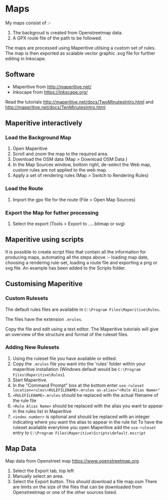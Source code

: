 # Maps

My maps consist of :-

1. The backgroud is created from Openstreetmap data.
2. A GPX route file of the path to be followed.

The maps are  processed using Maperitive utilsing a custom set of rules.
The map is then exported as scalable vector graphic .svg file for further editing in Inkscape.

## Software

- Maperitive from <http://maperitive.net/>
- Inkscape from <https://inkscape.org/>

Read the tutorials <http://maperitive.net/docs/TwoMinutesIntro.html> and <http://maperitive.net/docs/TenMinutesIntro.html>

## Maperitive interactively

### Load the Background Map

1. Open Maperitive
2. Scroll and zoom the map to the required area.
3. Download the OSM data (Map > Download OSM Data )
4. In the Map Sources window, bottom right, de-select the Web map, custom rules are not applied to the web map.
5. Apply a set of rendering rules (Map > Switch to Rendering Rules)

### Load the Route

1. Import the gpx file for the route (File > Open Map Sources)

### Export the Map for futher processing

1. Select the export (Tools > Export to .....bitmap or svg)

## Maperitive using scripts

It is possible to create script files that contain all the information for producing maps, automating all the steps above :- loading map date, choosing a rendering rule-set, loading a route file and exporting a png or svg file. An example has been added to the Scripts folder.

## Customising Maperitive

### Custom Rulesets

The default rules files are available in `C:\Program Files\Maperitive\Rules`.

The files have the extension `.mrules`.

Copy the file and edit using a text editor. The Maperitive tutorials will give an overview of the structure and format of the ruleset files.

### Adding New Rulesets

1. Using the ruleset file you have available or edited.
2. Copy the `.mrules` file you want into the 'rules' folder within your maperitive installation (Windows default would be `C:\Program Files\Maperitive\Rules`).
3. Start Maperitive.
4. In the "Command Prompt" box at the bottom enter `use-ruleset location=rules\<RULEFILENAME>.mrules as-alias="<Rule Alias Name>"`
5. `<RULEFILENAME>.mrules` should be replaced with the actual filename of the rule file
6. `<Rule Alias Name>` should be replaced with the alias you want to appear in the rules list in Maperitive
7. `<index number>` is optional and should be replaced with an integer indicating where you want the alias to appear in the rule list
To have the ruleset available everytime you open Maperitive add the `use-ruleset` entry to  `C:\Program Files\Maperitive\Scripts\default.mscript`

## Map Data

Map data from Openstreet map <https://www.openstreetmap.org>

1. Select the Export tab, top left
2. Manually select an area.
3. Select the Export button. This should download a file map.osm
There are limits on the size of the files that can be downloaded from Openstreetmap or one of the other sources listed.
